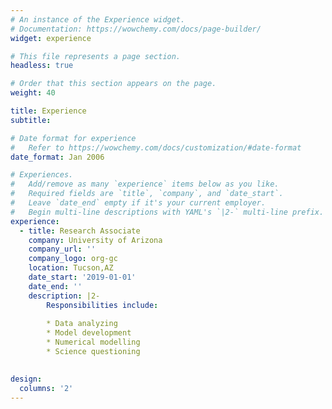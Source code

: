 ```yaml
---
# An instance of the Experience widget.
# Documentation: https://wowchemy.com/docs/page-builder/
widget: experience

# This file represents a page section.
headless: true

# Order that this section appears on the page.
weight: 40

title: Experience
subtitle:

# Date format for experience
#   Refer to https://wowchemy.com/docs/customization/#date-format
date_format: Jan 2006

# Experiences.
#   Add/remove as many `experience` items below as you like.
#   Required fields are `title`, `company`, and `date_start`.
#   Leave `date_end` empty if it's your current employer.
#   Begin multi-line descriptions with YAML's `|2-` multi-line prefix.
experience:
  - title: Research Associate
    company: University of Arizona
    company_url: ''
    company_logo: org-gc
    location: Tucson,AZ
    date_start: '2019-01-01'
    date_end: ''
    description: |2-
        Responsibilities include:
        
        * Data analyzing
        * Model development
        * Numerical modelling
        * Science questioning

  
design:
  columns: '2'
---
```

